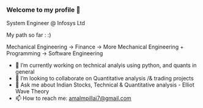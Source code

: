 ### Welcome to my profile 👋

System Engineer @ Infosys Ltd

My path so far : :)

Mechanical Engineering -> Finance -> More Mechanical Engineering + Programming -> Software Engineering 


- 🔭 I’m currently working on technical analyis using python, and quants in general 
- 👯 I’m looking to collaborate on Quantitative analysis /& trading projects 
- 💬 Ask me about Indian Stocks, Technical & Quantitative analysis - Elliot Wave Theory
- 📫 How to reach me: amalmpillai7@gmail.com
